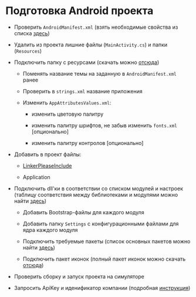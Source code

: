 # Подготовка Android проекта

* Проверить `AndroidManifest.xml` \(взять необходимые свойства из списка [здесь](/sborka-novogo-proekta/deistviya-v-android-proekte/androidmanifest.md)\)

* Удалить из проекта лишние файлы \(`MainActivity.cs`\) и папки (`Resources`)

* Подключить папку с ресурсами (скачать можно [отсюда](https://1drv.ms/u/s!Aqo42ClDiE2fibJ46aMbyqhFktXj8w))

  * Поменять название темы на заданную в `AndroidManifest.xml` ранее
  
  * Проверить в `strings.xml` название приложения 
  
  * Изменить `AppAttributesValues.xml`:
  
    * изменить цветовую палитру
    
    * изменить палитру шрифтов, не забыв изменить `fonts.xml` [опционально] 
    
    * изменить палитру контролов [опционально] 
    
* Добавить в проект файлы:

  * [LinkerPleaseInclude](/sborka-novogo-proekta/deistviya-v-android-proekte/linkerpleaseinclude.md)
  
  * Application

* Подключить dll'ки в соответствии со списком модулей и настроек \(таблицу соответствия между библиотеками и модулями можно найти [здесь](/perechen-bibliotek-modulei.md)\)

  * Добавить Bootstrap-файлы для каждого модуля

  * Добавить папку `Settings` с конфигурационными файлами для ядра каждого модуля

  * Подключить требуемые пакеты \(список основных пакетов можно найти [здесь](/sborka-novogo-proekta/spisok-paketov.md)\)

  * Подключить пакет иконок \(полный пакет иконок можно скачать [отсюда](/Images.zip)\)

* Проверить сборку и запуск проекта на симуляторе

* Запросить ApiKey и иденификатор компании \(подробная [инструкция](/sborka-novogo-proekta/zapros-litsenzii.md)\)



